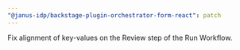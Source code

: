 ```yaml
---
"@janus-idp/backstage-plugin-orchestrator-form-react": patch
---
```


Fix alignment of key-values on the Review step of the Run Workflow.
